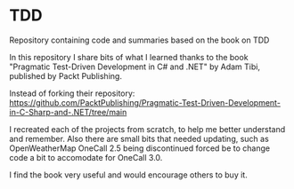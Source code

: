 # TDD
Repository containing code and summaries based on the book on TDD

In this repository I share bits of what I learned thanks to the book "Pragmatic Test-Driven Development in C# and .NET" by Adam Tibi, published by Packt Publishing.

Instead of forking their repository:
https://github.com/PacktPublishing/Pragmatic-Test-Driven-Development-in-C-Sharp-and-.NET/tree/main

I recreated each of the projects from scratch, to help me better understand and remember. Also there are small bits that needed updating, such as OpenWeatherMap OneCall 2.5 being discontinued forced be to change code a bit to accomodate for OneCall 3.0.

I find the book very useful and would encourage others to buy it.
